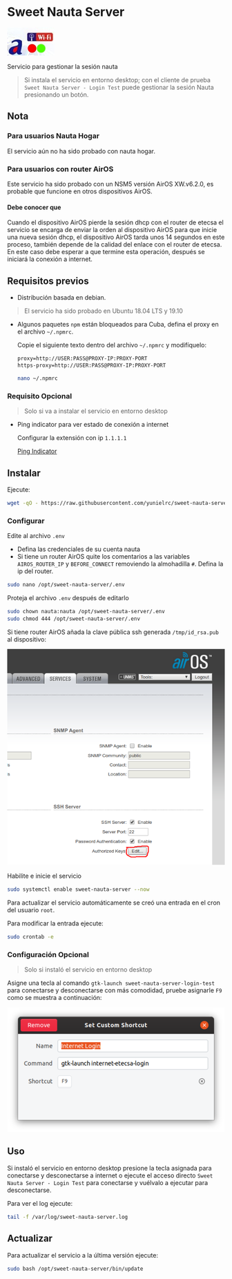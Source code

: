 # Sweet Nauta Server

![Sweet Nauta Server](icons/sweet-nauta-server.jpg)

Servicio para gestionar la sesión nauta
> Si instala el servicio en entorno desktop; con el cliente de prueba `Sweet Nauta Server - Login Test`
> puede gestionar la sesión Nauta presionando un botón.

## Nota

### Para usuarios Nauta Hogar

El servicio aún no ha sido probado con nauta hogar.

### Para usuarios con router AirOS

Este servicio ha sido probado con un NSM5 versión AirOS XW.v6.2.0, es probable que funcione en otros dispositivos AirOS.

#### Debe conocer que

Cuando el dispositivo AirOS pierde la sesión dhcp con el router de etecsa el servicio se encarga de enviar la orden al dispositivo AirOS para que inicie una nueva sesión dhcp, el dispositivo AirOS tarda unos 14 segundos en este proceso, también depende de la calidad del enlace con el router de etecsa. En este caso debe esperar a que termine esta operación, después se iniciará la conexión a internet.

## Requisitos previos

- Distribución basada en debian.

> El servicio ha sido probado en Ubuntu 18.04 LTS y 19.10

- Algunos paquetes `npm` están bloqueados para Cuba, defina el proxy en el
  archivo `~/.npmrc`.

  Copie el siguiente texto dentro del archivo `~/.npmrc` y modifíquelo:

  ```text
  proxy=http://USER:PASS@PROXY-IP:PROXY-PORT
  https-proxy=http://USER:PASS@PROXY-IP:PROXY-PORT
  ```

  ```bash
  nano ~/.npmrc
  ```

### Requisito Opcional

> Solo si va a instalar el servicio en entorno desktop

- Ping indicator para ver estado de conexión a internet

  Configurar la extensión con ip `1.1.1.1`

  [Ping Indicator](https://extensions.gnome.org/extension/923/ping-indicator/)

## Instalar

Ejecute:

```bash
wget -qO - https://raw.githubusercontent.com/yunielrc/sweet-nauta-server/master/bin/install | sudo bash
```

### Configurar

Edite al archivo `.env`

- Defina las credenciales de su cuenta nauta
- Si tiene un router AirOS quite los comentarios a las variables `AIROS_ROUTER_IP`
y `BEFORE_CONNECT` removiendo la almohadilla `#`. Defina la ip del router.

```bash
sudo nano /opt/sweet-nauta-server/.env
```

Proteja el archivo `.env` después de editarlo

```bash
sudo chown nauta:nauta /opt/sweet-nauta-server/.env
sudo chmod 444 /opt/sweet-nauta-server/.env
```

Si tiene router AirOS añada la clave pública ssh generada `/tmp/id_rsa.pub` al dispositivo:  

![AirOS](docs/airos-ssh-key.png)

Habilite e inicie el servicio

```bash
sudo systemctl enable sweet-nauta-server --now
```  

Para actualizar el servicio automáticamente se creó una entrada en el cron del usuario `root`.

Para modificar la entrada ejecute:

```bash
sudo crontab -e
```

### Configuración Opcional

> Solo si instaló el servicio en entorno desktop

Asigne una tecla al comando `gtk-launch sweet-nauta-server-login-test` para conectarse
y desconectarse con más comodidad, pruebe asignarle `F9` como se muestra a continuación:

![Keyboard shortcut](docs/keyboard-shortcut.png)

## Uso

Si instaló el servicio en entorno desktop presione la tecla asignada para conectarse y desconectarse a internet o ejecute el acceso directo `Sweet Nauta Server - Login Test` para conectarse y vuélvalo a ejecutar para desconectarse.

Para ver el log ejecute:

```bash
tail -f /var/log/sweet-nauta-server.log
```

## Actualizar

Para actualizar el servicio a la última versión ejecute:

```bash
sudo bash /opt/sweet-nauta-server/bin/update
```
